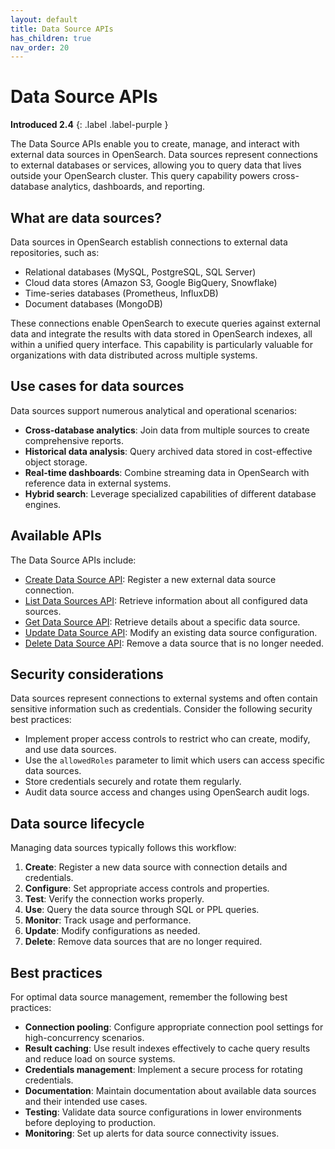 ```yaml
---
layout: default
title: Data Source APIs
has_children: true
nav_order: 20
---
```


# Data Source APIs
**Introduced 2.4**
{: .label .label-purple }

The Data Source APIs enable you to create, manage, and interact with external data sources in OpenSearch. Data sources represent connections to external databases or services, allowing you to query data that lives outside your OpenSearch cluster. This query capability powers cross-database analytics, dashboards, and reporting.

## What are data sources?

Data sources in OpenSearch establish connections to external data repositories, such as:

- Relational databases (MySQL, PostgreSQL, SQL Server)
- Cloud data stores (Amazon S3, Google BigQuery, Snowflake)
- Time-series databases (Prometheus, InfluxDB)
- Document databases (MongoDB)

These connections enable OpenSearch to execute queries against external data and integrate the results with data stored in OpenSearch indexes, all within a unified query interface. This capability is particularly valuable for organizations with data distributed across multiple systems.

## Use cases for data sources

Data sources support numerous analytical and operational scenarios:

- **Cross-database analytics**: Join data from multiple sources to create comprehensive reports.
- **Historical data analysis**: Query archived data stored in cost-effective object storage.
- **Real-time dashboards**: Combine streaming data in OpenSearch with reference data in external systems.
- **Hybrid search**: Leverage specialized capabilities of different database engines.

## Available APIs

The Data Source APIs include:

- [Create Data Source API]({{site.url}}{{site.baseurl}}/api-reference/data-source-apis/create-data-source/): Register a new external data source connection.
- [List Data Sources API]({{site.url}}{{site.baseurl}}/api-reference/data-source-apis/list-data-source/): Retrieve information about all configured data sources.
- [Get Data Source API]({{site.url}}{{site.baseurl}}/api-reference/data-source-apis/get-data-source/): Retrieve details about a specific data source.
- [Update Data Source API]({{site.url}}{{site.baseurl}}/api-reference/data-source-apis/update-data-source/): Modify an existing data source configuration.
- [Delete Data Source API]({{site.url}}{{site.baseurl}}/api-reference/data-source-apis/delete-data-source/): Remove a data source that is no longer needed.

## Security considerations

Data sources represent connections to external systems and often contain sensitive information such as credentials. Consider the following security best practices:

- Implement proper access controls to restrict who can create, modify, and use data sources.
- Use the `allowedRoles` parameter to limit which users can access specific data sources.
- Store credentials securely and rotate them regularly.
- Audit data source access and changes using OpenSearch audit logs.

## Data source lifecycle

Managing data sources typically follows this workflow:

1. **Create**: Register a new data source with connection details and credentials.
2. **Configure**: Set appropriate access controls and properties.
3. **Test**: Verify the connection works properly.
4. **Use**: Query the data source through SQL or PPL queries.
5. **Monitor**: Track usage and performance.
6. **Update**: Modify configurations as needed.
7. **Delete**: Remove data sources that are no longer required.

## Best practices

For optimal data source management, remember the following best practices:

- **Connection pooling**: Configure appropriate connection pool settings for high-concurrency scenarios.
- **Result caching**: Use result indexes effectively to cache query results and reduce load on source systems.
- **Credentials management**: Implement a secure process for rotating credentials.
- **Documentation**: Maintain documentation about available data sources and their intended use cases.
- **Testing**: Validate data source configurations in lower environments before deploying to production.
- **Monitoring**: Set up alerts for data source connectivity issues.

